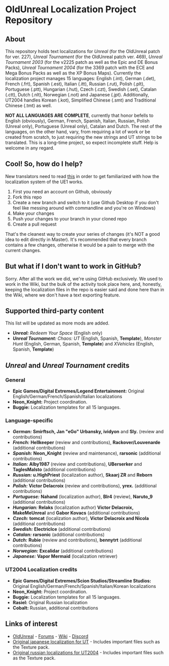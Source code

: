 # OldUnreal Localization Project Repository

## About
This repository holds text localizations for _Unreal_ (for the OldUnreal patch for ver. 227), _Unreal Tournament_ (for the OldUnreal patch ver. 469), _Unreal Tournament 2003_ (for the v2225 patch as well as the Epic and DE Bonus Packs), _Unreal Tournament 2004_ (for the 3369 patch with the ECE and Mega Bonus Packs as well as the XP Bonus Maps). Currently the localization project manages 15 languages: English (.int), German (.det), French (.frt), Spanish (.est), Italian (.itt), Russian (.rut), Polish (.plt), Portuguese (.ptt), Hungarian (.hut), Czech (.czt), Swedish (.set), Catalan (.ctt), Dutch (.nlt), Norwegian (.not) and Japanese (.jpt). Additionally, UT2004 handles Korean (.kot), Simplified Chinese (.smt) and Traditional Chinese (.tmt) as well.

**NOT ALL LANGUAGES ARE COMPLETE**, currently that honor befells to English (obviously), German, French, Spanish, Italian, Russian, Polish (Unreal only), Portuguese (Unreal only), Catalan and Dutch. The rest of the languages, on the other hand, vary, from requiring a lot of work or be created from scratch, to just requiring the new strings and UT strings to be translated. This is a long-time project, so expect incomplete stuff. Help is welcome in any regard.

## Cool! So, how do I help?

New translators need to read [this](https://www.oldunreal.com/wiki/index.php?title=Localization) in order to get familiarized with how the localization system of the UE1 works.

1. First you need an account on Github, obviously
2. Fork this repo
3. Create a new branch and switch to it (use Github Desktop if you don't feel like messing around with commandline and you're on Windows)
4. Make your changes
5. Push your changes to your branch in your cloned repo
6. Create a pull request

That's the cleanest way to create your series of changes (it's NOT a good idea to edit directly in Master). It's recommended that every branch contains a few changes, otherwise it would be a pain to merge with the current changes.

## But what if I don't want to work in GitHub?

Sorry. After all the work we did, we're using GitHub exclusively. We used to work in the Wiki, but the bulk of the activity took place here, and, honestly, keeping the localization files in the repo is easier said and done here than in the Wiki, where we don't have a text exporting feature.

## Supported third-party content

This list will be updated as more mods are added.

* _**Unreal:**_ _Redeem Your Space_ (English only)
* _**Unreal Tournament:**_ _Chaos: UT_ (English, Spanish, **Template**), _Monster Hunt_ (English, German, Spanish, **Template**) and _XVehicles_ (English, Spanish, **Template**)

## _Unreal_ and _Unreal Tournament_ credits

### General
* **Epic Games/Digital Extremes/Legend Entertainment:** Original English/German/French/Spanish/Italian localizations
* **Neon_Knight:** Project coordination.
* **Buggie:** Localization templates for all 15 languages.

### Language-specific
* **_German:_** **Smirftsch, Jan "eGo" Urbansky, ividyon** and **Sly.** (review and contributions)
* **_French:_** **Hellkeeper** (review and contributions), **Rackover/Louvenarde** (additional contributions)
* **_Spanish:_** **Neon_Knight** (review and maintenance), **rarsonic** (additional contributions)
* **_Italian:_** **Alby1987** (review and contributions), **UBerserker** and **TaglesMalsto** (additional contributions)
* **_Russian:_** **u.HighPriest** (localization author), **Skaarj ZR** and **Reborn** (additional contributions)
* **_Polish:_** **Victor Delacroix** (review and contributions), **yrex.** (additional contributions)
* **_Portuguese:_** **Nahand** (localization author), **BIr4** (review), **Naruto_9** (additional contributions)
* **_Hungarian:_** **Relaks** (localization author) **Victor Delacroix, MakeMeUnreal** and **Gabor Kovacs** (additional contributions)
* **_Czech:_** **tomcat** (localization author), **Victor Delacroix and Nicola** (additional contributions)
* **_Swedish:_** **ElectricIce** (additional contributions)
* **_Catalan:_** **rarsonic** (additional contributions)
* **_Dutch:_** **Rubie** (review and contributions), **bennytrt** (additional contributions)
* **_Norwegian:_** **Excalidar** (additional contributions)
* **_Japanese:_** **Vapor Mermaid** (localization retriever)

### UT2004 Localization credits
* **Epic Games/Digital Extremes/Scion Studios/Streamline Studios:** Original English/German/French/Spanish/Italian/Korean localizations
* **Neon_Knight:** Project coordination.
* **Buggie:** Localization templates for all 15 languages.
* **Rasiel:** Original Russian localization
* **Cobalt:** Russian, additional contributions

## Links of interest
* [OldUnreal](https://www.oldunreal.com/) - [Forums](https://www.oldunreal.com/phpBB3/) - [Wiki](https://www.oldunreal.com/wiki/) - [Discord](https://discord.gg/thURucxzs6)
* [Original japanese localization for UT](https://mega.nz/file/TJ4SjSgK#dLB09tFOkGo5ctu974RG1YCWfAH_0N_um_Gw00R_WAk) - Includes important files such as the Texture pack.
* [Original russian localizations for UT2004](http://rusut.ru/) - Includes important files such as the Texture pack.
